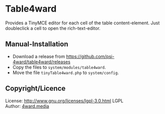 # Table4ward

Provides a TinyMCE editor for each cell of the table content-element. Just doubleclick a cell to open the rich-text-editor.

## Manual-Installation
* Download a release from https://github.com/psi-4ward/table4ward/releases
* Copy the files to `system/modules/table4ward`.
* Move the file `tinyTable4ward.php` to `system/config`.

## Copyright/Licence
License: http://www.gnu.org/licenses/lgpl-3.0.html LGPL <br>
Author: [4ward.media](http://www.4wardmedia.de)
